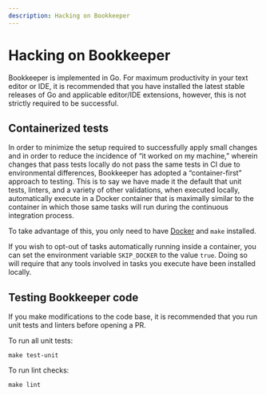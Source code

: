 ```yaml
---
description: Hacking on Bookkeeper
---
```


# Hacking on Bookkeeper

Bookkeeper is implemented in Go. For maximum productivity in your text editor or
IDE, it is recommended that you have installed the latest stable releases of Go
and applicable editor/IDE extensions, however, this is not strictly required to
be successful.

## Containerized tests

In order to minimize the setup required to successfully apply small changes and
in order to reduce the incidence of “it worked on my machine,” wherein changes
that pass tests locally do not pass the same tests in CI due to environmental
differences, Bookkeeper has adopted a “container-first” approach to testing.
This is to say we have made it the default that unit tests, linters, and a
variety of other validations, when executed locally, automatically execute in a
Docker container that is maximally similar to the container in which those same
tasks will run during the continuous integration process.

To take advantage of this, you only need to have
[Docker](https://docs.docker.com/engine/install/) and `make` installed.

If you wish to opt-out of tasks automatically running inside a container, you
can set the environment variable `SKIP_DOCKER` to the value `true`. Doing so
will require that any tools involved in tasks you execute have been installed
locally. 

## Testing Bookkeeper code

If you make modifications to the code base, it is recommended that you run
unit tests and linters before opening a PR.

To run all unit tests:

```shell
make test-unit
```

To run lint checks:

```shell
make lint
```
